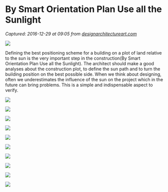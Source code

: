 # By Smart Orientation Plan Use all the Sunlight

_Captured: 2016-12-29 at 09:05 from [designarchitectureart.com](http://designarchitectureart.com/2016/12/by-smart-orientation-plan-use-all-the-sunlight/)_

![](http://designarchitectureart.com/wp-content/uploads/2016/12/Use-all-the-Sunlight-by-Smart-Orientation-Plan.jpg)

Defining the best positioning scheme for a building on a plot of land relative to the sun is the very important step in the construction(By Smart Orientation Plan Use all the Sunlight). The architect should make a good analyses about the construction plot, to define the sun path and to turn the building position on the best possible side. When we think about designing, often we underestimates the influence of the sun on the project which in the future can bring problems. This is a simple and indispensable aspect to verify.

![](http://designarchitectureart.com/wp-content/uploads/2016/12/Use-all-the-Sunlight-by-Smart-Orientation-Plan-.jpg)

![](http://designarchitectureart.com/wp-content/uploads/2016/12/Use-all-the-Sunlight-by-Smart-Orientation-Plan-1-1.jpg)

![](http://designarchitectureart.com/wp-content/uploads/2016/12/Use-all-the-Sunlight-by-Smart-Orientation-Plan-1-2.jpg)

![](http://designarchitectureart.com/wp-content/uploads/2016/12/Use-all-the-Sunlight-by-Smart-Orientation-Plan-.gif)

![](http://designarchitectureart.com/wp-content/uploads/2016/12/Use-all-the-Sunlight-by-Smart-Orientation-Plan-1-1.gif)

![](http://designarchitectureart.com/wp-content/uploads/2016/12/Use-all-the-Sunlight-by-Smart-Orientation-Plan-1-3.jpg)

![](http://designarchitectureart.com/wp-content/uploads/2016/12/Use-all-the-Sunlight-by-Smart-Orientation-Plan-1-2.gif)

![](http://designarchitectureart.com/wp-content/uploads/2016/12/Use-all-the-Sunlight-by-Smart-Orientation-Plan-.png)

![](http://designarchitectureart.com/wp-content/uploads/2016/12/Use-all-the-Sunlight-by-Smart-Orientation-Plan-1-1.png)

![](http://designarchitectureart.com/wp-content/uploads/2016/12/Use-all-the-Sunlight-by-Smart-Orientation-Plan-1-4.jpg)
